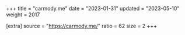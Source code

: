 +++
title = "carmody.me"
date = "2023-01-31"
updated = "2023-05-10"
weight = 2017

[extra]
source = "https://carmody.me/"
ratio = 62
size = 2
+++
